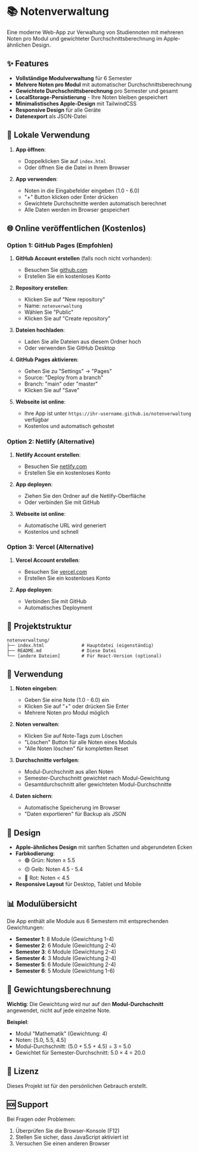# 📚 Notenverwaltung

Eine moderne Web-App zur Verwaltung von Studiennoten mit mehreren Noten pro Modul und gewichteter Durchschnittsberechnung im Apple-ähnlichen Design.

## ✨ Features

- **Vollständige Modulverwaltung** für 6 Semester
- **Mehrere Noten pro Modul** mit automatischer Durchschnittsberechnung
- **Gewichtete Durchschnittsberechnung** pro Semester und gesamt
- **LocalStorage-Persistierung** - Ihre Noten bleiben gespeichert
- **Minimalistisches Apple-Design** mit TailwindCSS
- **Responsive Design** für alle Geräte
- **Datenexport** als JSON-Datei

## 🚀 Lokale Verwendung

1. **App öffnen**:
   - Doppelklicken Sie auf `index.html`
   - Oder öffnen Sie die Datei in Ihrem Browser

2. **App verwenden**:
   - Noten in die Eingabefelder eingeben (1.0 - 6.0)
   - "+" Button klicken oder Enter drücken
   - Gewichtete Durchschnitte werden automatisch berechnet
   - Alle Daten werden im Browser gespeichert

## 🌐 Online veröffentlichen (Kostenlos)

### Option 1: GitHub Pages (Empfohlen)

1. **GitHub Account erstellen** (falls noch nicht vorhanden):
   - Besuchen Sie [github.com](https://github.com)
   - Erstellen Sie ein kostenloses Konto

2. **Repository erstellen**:
   - Klicken Sie auf "New repository"
   - Name: `notenverwaltung`
   - Wählen Sie "Public"
   - Klicken Sie auf "Create repository"

3. **Dateien hochladen**:
   - Laden Sie alle Dateien aus diesem Ordner hoch
   - Oder verwenden Sie GitHub Desktop

4. **GitHub Pages aktivieren**:
   - Gehen Sie zu "Settings" → "Pages"
   - Source: "Deploy from a branch"
   - Branch: "main" oder "master"
   - Klicken Sie auf "Save"

5. **Webseite ist online**:
   - Ihre App ist unter `https://ihr-username.github.io/notenverwaltung` verfügbar
   - Kostenlos und automatisch gehostet

### Option 2: Netlify (Alternative)

1. **Netlify Account erstellen**:
   - Besuchen Sie [netlify.com](https://netlify.com)
   - Erstellen Sie ein kostenloses Konto

2. **App deployen**:
   - Ziehen Sie den Ordner auf die Netlify-Oberfläche
   - Oder verbinden Sie mit GitHub

3. **Webseite ist online**:
   - Automatische URL wird generiert
   - Kostenlos und schnell

### Option 3: Vercel (Alternative)

1. **Vercel Account erstellen**:
   - Besuchen Sie [vercel.com](https://vercel.com)
   - Erstellen Sie ein kostenloses Konto

2. **App deployen**:
   - Verbinden Sie mit GitHub
   - Automatisches Deployment

## 📁 Projektstruktur

```
notenverwaltung/
├── index.html              # Hauptdatei (eigenständig)
├── README.md               # Diese Datei
└── [andere Dateien]        # Für React-Version (optional)
```

## 🎯 Verwendung

1. **Noten eingeben**: 
   - Geben Sie eine Note (1.0 - 6.0) ein
   - Klicken Sie auf "+" oder drücken Sie Enter
   - Mehrere Noten pro Modul möglich

2. **Noten verwalten**:
   - Klicken Sie auf Note-Tags zum Löschen
   - "Löschen" Button für alle Noten eines Moduls
   - "Alle Noten löschen" für kompletten Reset

3. **Durchschnitte verfolgen**:
   - Modul-Durchschnitt aus allen Noten
   - Semester-Durchschnitt gewichtet nach Modul-Gewichtung
   - Gesamtdurchschnitt aller gewichteten Modul-Durchschnitte

4. **Daten sichern**:
   - Automatische Speicherung im Browser
   - "Daten exportieren" für Backup als JSON

## 🎨 Design

- **Apple-ähnliches Design** mit sanften Schatten und abgerundeten Ecken
- **Farbkodierung**: 
  - 🟢 Grün: Noten ≥ 5.5
  - 🟡 Gelb: Noten 4.5 - 5.4
  - 🔴 Rot: Noten < 4.5
- **Responsive Layout** für Desktop, Tablet und Mobile

## 📊 Modulübersicht

Die App enthält alle Module aus 6 Semestern mit entsprechenden Gewichtungen:

- **Semester 1**: 8 Module (Gewichtung 1-4)
- **Semester 2**: 6 Module (Gewichtung 2-4)
- **Semester 3**: 6 Module (Gewichtung 2-4)
- **Semester 4**: 3 Module (Gewichtung 2-4)
- **Semester 5**: 6 Module (Gewichtung 2-4)
- **Semester 6**: 5 Module (Gewichtung 1-6)

## 🔧 Gewichtungsberechnung

**Wichtig**: Die Gewichtung wird nur auf den **Modul-Durchschnitt** angewendet, nicht auf jede einzelne Note.

**Beispiel**:
- Modul "Mathematik" (Gewichtung: 4)
- Noten: [5.0, 5.5, 4.5]
- Modul-Durchschnitt: (5.0 + 5.5 + 4.5) ÷ 3 = 5.0
- Gewichtet für Semester-Durchschnitt: 5.0 × 4 = 20.0

## 📝 Lizenz

Dieses Projekt ist für den persönlichen Gebrauch erstellt.

## 🆘 Support

Bei Fragen oder Problemen:
1. Überprüfen Sie die Browser-Konsole (F12)
2. Stellen Sie sicher, dass JavaScript aktiviert ist
3. Versuchen Sie einen anderen Browser 